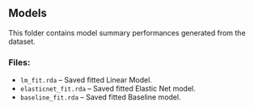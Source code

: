 ## Models

This folder contains model summary performances generated from the dataset.

### Files:
- `lm_fit.rda` – Saved fitted Linear Model.
- `elasticnet_fit.rda` – Saved fitted Elastic Net model.
- `baseline_fit.rda` – Saved fitted Baseline model.
